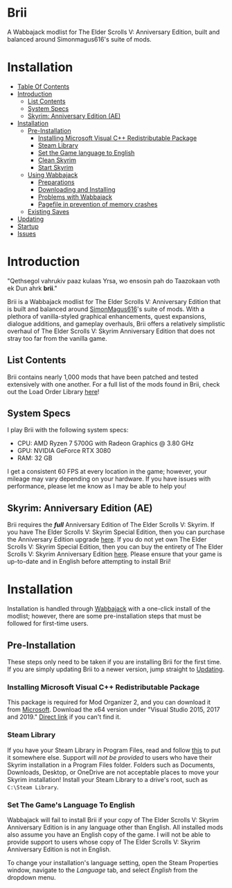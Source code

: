 # Brii
A Wabbajack modlist for The Elder Scrolls V: Anniversary Edition, built and balanced around Simonmagus616's suite of mods.

# Installation

- [Table Of Contents](#tableofcontents)
- [Introduction](#introduction)
  - [List Contents](#list-contents)
  - [System Specs](#system-specs)
  - [Skyrim: Anniversary Edition (AE)](#skyrim-anniversary-edition-ae)
- [Installation](#installation)
  - [Pre-Installation](#pre-installation)
    - [Installing Microsoft Visual C++ Redistributable Package](#installing-microsoft-visual-c-redistributable-package)
    - [Steam Library](#steam-library)
    - [Set the Game language to English](#set-the-game's-language-to-english)
    - [Clean Skyrim](#clean-skyrim)
    - [Start Skyrim](#start-skyrim)
  - [Using Wabbajack](#using-wabbajack)
    - [Preparations](#preparations)
    - [Downloading and Installing](#downloading-and-installing)
    - [Problems with Wabbajack](#problems-with-wabbajack)
    - [Pagefile in prevention of memory crashes](#pagefile-in-prevention-of-memory-crashes)
  - [Existing Saves](#existing-saves)
- [Updating](#updating)
- [Startup](#startup)
- [Issues](#issues)

# Introduction

"Qethsegol vahrukiv paaz kulaas Yrsa, wo ensosin pah do Taazokaan voth ek Dun ahrk **brii**."

Brii is a Wabbajack modlist for The Elder Scrolls V: Anniversary Edition that is built and balanced around [SimonMagus616](https://www.nexusmods.com/skyrimspecialedition/users/67410746)'s suite of mods. With a plethora of vanilla-styled graphical enhancements, quest expansions, dialogue additions, and gameplay overhauls, Brii offers a relatively simplistic overhaul of The Elder Scrolls V: Skyrim Anniversary Edition that does not stray too far from the vanilla game.

## List Contents

Brii contains nearly 1,000 mods that have been patched and tested extensively with one another. For a full list of the mods found in Brii, check out the Load Order Library [here](https://loadorderlibrary.com/lists/brii)!

## System Specs

I play Brii with the following system specs:

* CPU: AMD Ryzen 7 5700G with Radeon Graphics @ 3.80 GHz
* GPU: NVIDIA GeForce RTX 3080
* RAM: 32 GB

I get a consistent 60 FPS at every location in the game; however, your mileage may vary depending on your hardware. If you have issues with performance, please let me know as I may be able to help you!

## Skyrim: Anniversary Edition (AE)

Brii requires the _**full**_ Anniversary Edition of The Elder Scrolls V: Skyrim. If you have The Elder Scrolls V: Skyrim Special Edition, then you can purchase the Anniversary Edition upgrade [here](https://store.steampowered.com/app/1746860/The_Elder_Scrolls_V_Skyrim_Anniversary_Upgrade/). If you do not yet own The Elder Scrolls V: Skyrim Special Edition, then you can buy the entirety of The Elder Scrolls V: Skyrim Anniversary Edition [here](https://store.steampowered.com/sub/626153). Please ensure that your game is up-to-date and in English before attempting to install Brii!

# Installation

Installation is handled through [Wabbajack](https://www.wabbajack.org/#/) with a one-click install of the modlist; however, there are some pre-installation steps that must be followed for first-time users.

## Pre-Installation

These steps only need to be taken if you are installing Brii for the first time. If you are simply updating Brii to a newer version, jump straight to [Updating](#updating).

### Installing Microsoft Visual C++ Redistributable Package

This package is required for Mod Organizer 2, and you can download it from [Microsoft](https://support.microsoft.com/en-us/help/2977003/the-latest-supported-visual-c-downloads). Download the x64 version under "Visual Studio 2015, 2017 and 2019." [Direct link](https://aka.ms/vs/16/release/vc_redist.x64.exe) if you can't find it.

### Steam Library

If you have your Steam Library in Program Files, read and follow [this](https://github.com/LostDragonist/steam-library-setup-tool/wiki/Usage-Guide) to put it somewhere else. Support will _not be provided_ to users who have their Skyrim installation in a Program Files folder. Folders such as Documents, Downloads, Desktop, or OneDrive are not acceptable places to move your Skyrim installation! Install your Steam Library to a drive's root, such as `C:\Steam Library`.

### Set The Game's Language To English

Wabbajack will fail to install Brii if your copy of The Elder Scrolls V: Skyrim Anniversary Edition is in any language other than English. All installed mods also assume you have an English copy of the game. I will not be able to provide support to users whose copy of The Elder Scrolls V: Skyrim Anniversary Edition is not in English.

To change your installation's language setting, open the Steam Properties window, navigate to the _Language_ tab, and select _English_ from the dropdown menu.

